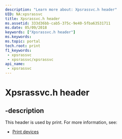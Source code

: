 ```yaml
---
description: "Learn more about: Xpsrassvc.h header"
UID: NA:xpsrassvc
title: Xpsrassvc.h header
ms.assetid: 333d36bb-cab5-375c-9e40-5fba63531711
ms.date: 05/09/2018
keywords: ["Xpsrassvc.h header"]
ms.keywords: 
ms.topic: portal
tech.root: print
f1_keywords:
 - xpsrassvc
 - xpsrassvc/xpsrassvc
api_name:
 - xpsrassvc
---
```


# Xpsrassvc.h header


## -description

This header is used by print. For more information, see:

- [Print devices](../_print/index.md)

